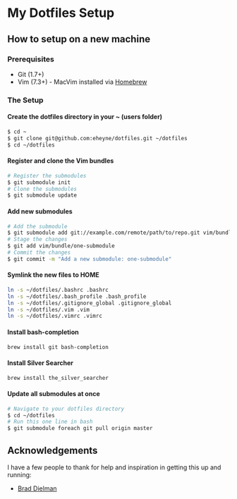 # My Dotfiles Setup

## How to setup on a new machine

### Prerequisites

* Git (1.7+)
* Vim (7.3+) - MacVim installed via [Homebrew](http://mxcl.github.com/homebrew/)

### The Setup

#### Create the dotfiles directory in your ~ (users folder)

```bash
$ cd ~
$ git clone git@github.com:eheyne/dotfiles.git ~/dotfiles
$ cd ~/dotfiles
```

#### Register and clone the Vim bundles

```bash
# Register the submodules
$ git submodule init
# Clone the submodules
$ git submodule update
```

#### Add new submodules

```bash
# Add the submodule
$ git submodule add git://example.com/remote/path/to/repo.git vim/bundle/one-submodule
# Stage the changes
$ git add vim/bundle/one-submodule
# Commit the changes
$ git commit -m "Add a new submodule: one-submodule"
```

#### Symlink the new files to HOME

```bash
ln -s ~/dotfiles/.bashrc .bashrc
ln -s ~/dotfiles/.bash_profile .bash_profile
ln -s ~/dotfiles/.gitignore_global .gitignore_global
ln -s ~/dotfiles/.vim .vim
ln -s ~/dotfiles/.vimrc .vimrc
```

#### Install bash-completion

```bash
brew install git bash-completion
```

#### Install Silver Searcher

```bash
brew install the_silver_searcher
```

#### Update all submodules at once

```bash
# Navigate to your dotfiles directory
$ cd ~/dotfiles
# Run this one line in bash
$ git submodule foreach git pull origin master
```

## Acknowledgements

I have a few people to thank for help and inspiration in getting this up and running:

* [Brad Dielman](https://github.com/bdielman)
